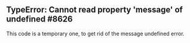 ## TypeError: Cannot read property 'message' of undefined #8626

This code is a temporary one, to get rid of the message undefined error.

